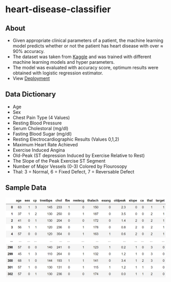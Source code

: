 # heart-disease-classifier

## About

- Given appropriate clinical parameters of a patient, the machine learning model predicts whether or not the patient has heart disease with over &asymp; 90% accuracy.
- The dataset was taken from [Kaggle](https://www.kaggle.com/ronitf/heart-disease-uci) and was trained with different machine learning models and hyper parameters.
- The model was evaluated with accuracy score, optimum results were obtained with logistic regression estimator.
- View [Deployment](https://heartdiseaseclassification.herokuapp.com/)

## Data Dictionary

- Age
- Sex
- Chest Pain Type (4 Values)
- Resting Blood Pressure
- Serum Cholestoral (mg/dl)
- Fasting Blood Sugar (mg/dl)
- Resting Electrocardiographic Results (Values 0,1,2)
- Maximum Heart Rate Achieved
- Exercise Induced Angina
- Old-Peak (ST depression Induced by Exercise Relative to Rest)
- The Slope of the Peak Exercise ST Segment
- Number of Major Vessels (0-3) Colored by Flourosopy
- Thal: 3 = Normal, 6 = Fixed Defect, 7 = Reversable Defect

## Sample Data

![Sample](static/sample_data.png)
